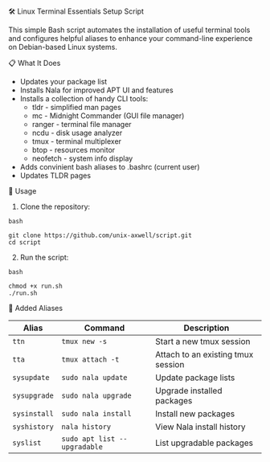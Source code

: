 🛠️ Linux Terminal Essentials Setup Script

This simple Bash script automates the installation of useful terminal tools and configures helpful aliases to enhance your command-line experience on Debian-based Linux systems.

📋 What It Does

- Updates your package list
- Installs Nala for improved APT UI and features
- Installs a collection of handy CLI tools:
  - tldr - simplified man pages
  - mc - Midnight Commander (GUI file manager)
  - ranger - terminal file manager
  - ncdu - disk usage analyzer
  - tmux - terminal multiplexer
  - btop - resources monitor
  - neofetch - system info display
- Adds convinient bash aliases to .bashrc (current user)
- Updates TLDR pages

🚀 Usage

1. Clone the repository:

```
bash

git clone https://github.com/unix-axwell/script.git
cd script
```

2. Run the script:

```
bash

chmod +x run.sh
./run.sh
```

🧰 Added Aliases

| Alias        | Command                      | Description                        |
| ------------ | ---------------------------- | ---------------------------------- |
| `ttn`        | `tmux new -s`                | Start a new tmux session           |
| `tta`        | `tmux attach -t`             | Attach to an existing tmux session |
| `sysupdate`  | `sudo nala update`           | Update package lists               |
| `sysupgrade` | `sudo nala upgrade`          | Upgrade installed packages         |
| `sysinstall` | `sudo nala install`          | Install new packages               |
| `syshistory` | `nala history`               | View Nala install history          |
| `syslist`    | `sudo apt list --upgradable` | List upgradable packages           |



